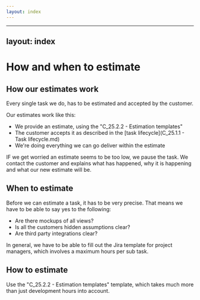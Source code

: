 ```yaml
---
layout: index
---
```



---
layout: index
---


How and when to estimate
=======

How our estimates work
----------

Every single task we do, has to be estimated and accepted by the customer.

Our estimates work like this:

- We provide an estimate, using the "C_25.2.2 - Estimation templates"
- The customer accepts it as described in the [task lifecycle](C_25.1.1 - Task lifecycle.md)
- We're doing everything we can go deliver within the estimate

IF we get worried an estimate seems to be too low, we pause the task. We contact the customer and explains what has happened, why it is happening and what our new estimate will be.


When to estimate
----------------
Before we can estimate a task, it has to be very precise. That means we have to be able to say yes to the following:

 - Are there mockups of all views?
 - Is all the customers hidden assumptions clear?
 - Are third party integrations clear?


In general, we have to be able to fill out the Jira template for project managers, which involves a maximum hours per sub task.

How to estimate
---------------

Use the "C_25.2.2 - Estimation templates" template, which takes much more than just development hours into account.